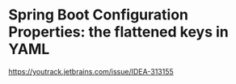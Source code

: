 # Spring Boot Configuration Properties: the flattened keys in YAML

https://youtrack.jetbrains.com/issue/IDEA-313155
